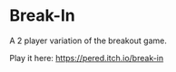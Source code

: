 # Break-In
A 2 player variation of the breakout game.

Play it here: https://pered.itch.io/break-in


